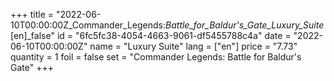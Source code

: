 +++
title = "2022-06-10T00:00:00Z_Commander_Legends:_Battle_for_Baldur's_Gate_Luxury_Suite_[en]_false"
id = "6fc5fc38-4054-4663-9061-df5455788c4a"
date = "2022-06-10T00:00:00Z"
name = "Luxury Suite"
lang = ["en"]
price = "7.73"
quantity = 1
foil = false
set = "Commander Legends: Battle for Baldur's Gate"
+++

